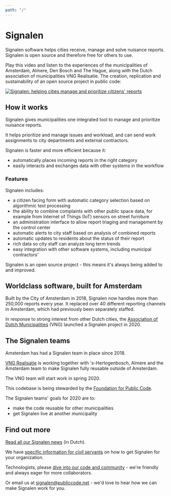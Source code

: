 ```yaml
---
path: "/"
---
```


# Signalen

Signalen software helps cities receive, manage and solve nuisance reports. Signalen is open source and therefore free for others to use.

Play this video and listen to the experiences of the municipalities of Amsterdam, Almere, Den Bosch and The Hague, along with the Dutch association of municipalities VNG Realisatie. The creation, replication and sustainability of an open source project in public code:

[![Signalen: helping cities manage and prioritize citizens' reports](https://i9.ytimg.com/vi/I2Z-mRFt3pg/mqdefault.jpg?time=1595527942800&sqp=CPik5_gF&rs=AOn4CLBQWrCRTfPFwoyz8za_E1-4-tAMFw)](https://youtu.be/I2Z-mRFt3pg)

## How it works

Signalen gives municipalities one integrated tool to manage and prioritize nuisance reports.

It helps prioritize and manage issues and workload, and can send work assignments to city departments and external contractors.

Signalen is faster and more efficient because it:

* automatically places incoming reports in the right category
* easily interacts and exchanges data with other systems in the workflow

### Features

Signalen includes:

* a citizen facing form with automatic category selection based on algorithmic text processing
* the ability to combine complaints with other public space data, for example from Internet of Things (IoT) sensors on street furniture
* an administration interface to allow report triaging and management by the control center
* automatic alerts to city staff based on analysis of combined reports
* automatic updates to residents about the status of their report
* rich data so city staff can analyze long term trends
* easy integration with other software systems, including municipal contractors'

Signalen is an open source project - this means it's always being added to and improved.

## Worldclass software, built for Amsterdam

Built by the City of Amsterdam in 2018, Signalen now handles more than 250,000 reports every year. It replaced over 40 different reporting channels in Amsterdam, which had previously been separately staffed.

In response to strong interest from other Dutch cities, the [Association of Dutch Municipalities](https://vng.nl/) (VNG) launched a Signalen project in 2020.

## The Signalen teams

Amsterdam has had a Signalen team in place since 2018.

[VNG Realisatie](https://www.vngrealisatie.nl/) is working together with 's-Hertogenbosch, Almere and the Amsterdam team to make Signalen fully reusable outside of Amsterdam.

The VNG team will start work in spring 2020.

This codebase is being stewarded by the [Foundation for Public Code](https://publiccode.net/).

The Signalen teams' goals for 2020 are to:

* make the code reusable for other municipalities
* get Signalen live at another municipality

## Find out more

[Read all our Signalen news](https://commonground.nl/groups/view/54477168/signalen) (in Dutch).

We have [specific information for civil servants](./civil-servants) on how to get Signalen for your organization.

Technologists, please [dive into our code and community](./developers) - we're friendly and always eager for more collaborators.

Or email us at <signalen@publiccode.net> - we'd love to hear how we can make Signalen work for you.
